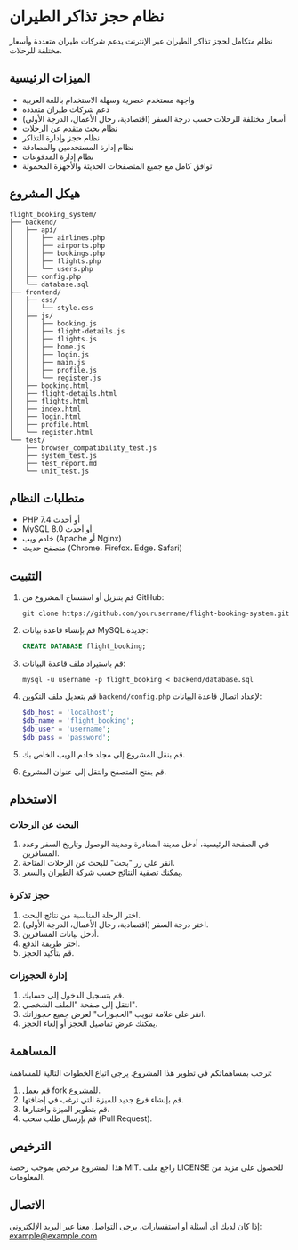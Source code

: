 # نظام حجز تذاكر الطيران

نظام متكامل لحجز تذاكر الطيران عبر الإنترنت يدعم شركات طيران متعددة وأسعار مختلفة للرحلات.

## الميزات الرئيسية

- واجهة مستخدم عصرية وسهلة الاستخدام باللغة العربية
- دعم شركات طيران متعددة
- أسعار مختلفة للرحلات حسب درجة السفر (اقتصادية، رجال الأعمال، الدرجة الأولى)
- نظام بحث متقدم عن الرحلات
- نظام حجز وإدارة التذاكر
- نظام إدارة المستخدمين والمصادقة
- نظام إدارة المدفوعات
- توافق كامل مع جميع المتصفحات الحديثة والأجهزة المحمولة

## هيكل المشروع

```
flight_booking_system/
├── backend/
│   ├── api/
│   │   ├── airlines.php
│   │   ├── airports.php
│   │   ├── bookings.php
│   │   ├── flights.php
│   │   └── users.php
│   ├── config.php
│   └── database.sql
├── frontend/
│   ├── css/
│   │   └── style.css
│   ├── js/
│   │   ├── booking.js
│   │   ├── flight-details.js
│   │   ├── flights.js
│   │   ├── home.js
│   │   ├── login.js
│   │   ├── main.js
│   │   ├── profile.js
│   │   └── register.js
│   ├── booking.html
│   ├── flight-details.html
│   ├── flights.html
│   ├── index.html
│   ├── login.html
│   ├── profile.html
│   └── register.html
└── test/
    ├── browser_compatibility_test.js
    ├── system_test.js
    ├── test_report.md
    └── unit_test.js
```

## متطلبات النظام

- PHP 7.4 أو أحدث
- MySQL 8.0 أو أحدث
- خادم ويب (Apache أو Nginx)
- متصفح حديث (Chrome، Firefox، Edge، Safari)

## التثبيت

1. قم بتنزيل أو استنساخ المشروع من GitHub:
   ```
   git clone https://github.com/yourusername/flight-booking-system.git
   ```

2. قم بإنشاء قاعدة بيانات MySQL جديدة:
   ```sql
   CREATE DATABASE flight_booking;
   ```

3. قم باستيراد ملف قاعدة البيانات:
   ```
   mysql -u username -p flight_booking < backend/database.sql
   ```

4. قم بتعديل ملف التكوين `backend/config.php` لإعداد اتصال قاعدة البيانات:
   ```php
   $db_host = 'localhost';
   $db_name = 'flight_booking';
   $db_user = 'username';
   $db_pass = 'password';
   ```

5. قم بنقل المشروع إلى مجلد خادم الويب الخاص بك.

6. قم بفتح المتصفح وانتقل إلى عنوان المشروع.

## الاستخدام

### البحث عن الرحلات

1. في الصفحة الرئيسية، أدخل مدينة المغادرة ومدينة الوصول وتاريخ السفر وعدد المسافرين.
2. انقر على زر "بحث" للبحث عن الرحلات المتاحة.
3. يمكنك تصفية النتائج حسب شركة الطيران والسعر.

### حجز تذكرة

1. اختر الرحلة المناسبة من نتائج البحث.
2. اختر درجة السفر (اقتصادية، رجال الأعمال، الدرجة الأولى).
3. أدخل بيانات المسافرين.
4. اختر طريقة الدفع.
5. قم بتأكيد الحجز.

### إدارة الحجوزات

1. قم بتسجيل الدخول إلى حسابك.
2. انتقل إلى صفحة "الملف الشخصي".
3. انقر على علامة تبويب "الحجوزات" لعرض جميع حجوزاتك.
4. يمكنك عرض تفاصيل الحجز أو إلغاء الحجز.

## المساهمة

نرحب بمساهماتكم في تطوير هذا المشروع. يرجى اتباع الخطوات التالية للمساهمة:

1. قم بعمل fork للمشروع.
2. قم بإنشاء فرع جديد للميزة التي ترغب في إضافتها.
3. قم بتطوير الميزة واختبارها.
4. قم بإرسال طلب سحب (Pull Request).

## الترخيص

هذا المشروع مرخص بموجب رخصة MIT. راجع ملف LICENSE للحصول على مزيد من المعلومات.

## الاتصال

إذا كان لديك أي أسئلة أو استفسارات، يرجى التواصل معنا عبر البريد الإلكتروني: example@example.com
